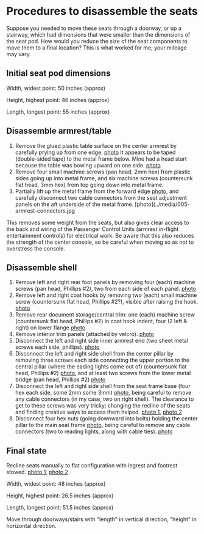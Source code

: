 # Procedures to disassemble the seats

Suppose you needed to move these seats through a doorway, or up a stairway, which had dimensions that were smaller than the dimensions of the seat pod. How would you reduce the size of the seat components to move them to a final location? This is what worked for me; your mileage may vary.

## Initial seat pod dimensions

Width, widest point: 50 inches (approx)

Height, highest point: 46 inches (approx)

Length, longest point: 55 inches (approx)
  
## Disassemble armrest/table

1. Remove the glued plastic table surface on the center armrest by carefully prying up from one edge. [photo](../media/002-armrest-table.jpg) It appears to be taped (double-sided tape) to the metal frame below. Mine had a head start because the table was bowing upward on one side. [photo](../media/003-armrest-table-pry.jpg)
2. Remove four small machine screws (pan head, 2mm hex) from plastic sides going up into metal frame, and six machine screws (countersunk flat head, 3mm hex) from top going down into metal frame.
3. Partially lift up the metal frame from the forward edge [photo](../media/004-armrest-table-frame.jpg), and carefully disconnect two cable connectors from the seat adjustment panels on the aft underside of the metal frame. [photo](../media/005-armrest-connectors.jpg

This removes some weight from the seats, but also gives clear access to the back and wiring of the Passenger Control Units (armrest in-flight entertainment controls) for electrical work. Be aware that this also reduces the strength of the center console, so be careful when moving so as not to overstress the console.

## Disassemble shell

1. Remove left and right rear foot panels by removing four (each) machine screws (pan head, Phillips #2), two from each side of each panel. [photo](../media/006-rear-panels.jpg)
2. Remove left and right coat hooks by removing two (each) small machine screw (countersunk flat head, Phillips #2?), visible after raising the hook. [photo](../media/007-coat-hooks.jpg)
3. Remove rear document storage/central trim: one (each) machine screw (countersunk flat head, Phillips #2) in coat hook indent, four (2 left & right) on lower flange [photo](../media/008-center-panel-lower-screws.jpg)
4. Remove interior trim panels (attached by velcro). [photo](../media/009-velcro-panel.jpg)
5. Disconnect the left and right side inner armrest end (two sheet metal screws each side, phillips). [photo](../media/010-armrest.jpg)
6. Disconnect the left and right side shell from the center pillar by removing three screws each side connecting the upper portion to the central pillar (where the eading lights come out of) (countersunk flat head, Phillips #2) [photo](../media/011-upper-shell.jpg), and at least two screws from the lower metal bridge (pan head, Phillips #2) [photo](../media/012-lower-shell.jpg)
6. Disconnect the left and right side shell from the seat frame base (four hex each side, some 2mm some 3mm) [photo](../media/013-shell-to-frame.jpg), being careful to remove any cable connectors (in my case, two on right shell). The clearance to get to these screws was very tricky; changing the recline of the seats and finding creative ways to access them helped. [photo 1](../media/014-tricky-frame.jpg), [photo 2](../media/015-frame-from-front.jpg)
7. Disconnect four hex nuts (going downward into bolts) holding the center pillar to the main seat frame [photo](../media/016-center-pillar.jpg), being careful to remove any cable connectors (two to reading lights, along with cable ties). [photo](../media/017-center-pillar-cables.jpg)

## Final state

Recline seats manually to flat configuration with legrest and footrest stowed. [photo 1](../media/018-final-top.jpg), [photo 2](../media/019-final-back.jpg)

Width, widest point: 48 inches (approx)

Height, highest point: 26.5 inches (approx)

Length, longest point: 51.5 inches (approx)

Move through doorways/stairs with "length" in vertical direction, "height" in horizontal direction.
